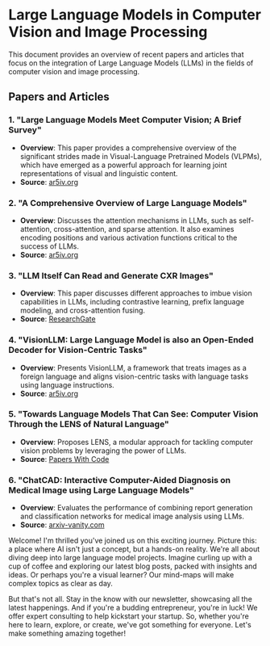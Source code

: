 # Large Language Models in Computer Vision and Image Processing

This document provides an overview of recent papers and articles that focus on the integration of Large Language Models (LLMs) in the fields of computer vision and image processing.

## Papers and Articles

### 1. "Large Language Models Meet Computer Vision; A Brief Survey"
- **Overview**: This paper provides a comprehensive overview of the significant strides made in Visual-Language Pretrained Models (VLPMs), which have emerged as a powerful approach for learning joint representations of visual and linguistic content.
- **Source**: [ar5iv.org](https://ar5iv.org)

### 2. "A Comprehensive Overview of Large Language Models"
- **Overview**: Discusses the attention mechanisms in LLMs, such as self-attention, cross-attention, and sparse attention. It also examines encoding positions and various activation functions critical to the success of LLMs.
- **Source**: [ar5iv.org](https://ar5iv.org)

### 3. "LLM Itself Can Read and Generate CXR Images"
- **Overview**: This paper discusses different approaches to imbue vision capabilities in LLMs, including contrastive learning, prefix language modeling, and cross-attention fusing.
- **Source**: [ResearchGate](https://www.researchgate.net)

### 4. "VisionLLM: Large Language Model is also an Open-Ended Decoder for Vision-Centric Tasks"
- **Overview**: Presents VisionLLM, a framework that treats images as a foreign language and aligns vision-centric tasks with language tasks using language instructions.
- **Source**: [ar5iv.org](https://ar5iv.org)

### 5. "Towards Language Models That Can See: Computer Vision Through the LENS of Natural Language"
- **Overview**: Proposes LENS, a modular approach for tackling computer vision problems by leveraging the power of LLMs.
- **Source**: [Papers With Code](https://paperswithcode.com)

### 6. "ChatCAD: Interactive Computer-Aided Diagnosis on Medical Image using Large Language Models"
- **Overview**: Evaluates the performance of combining report generation and classification networks for medical image analysis using LLMs.
- **Source**: [arxiv-vanity.com](https://www.arxiv-vanity.com)


Welcome! I'm thrilled you've joined us on this exciting journey. Picture this: a place where AI isn't just a concept, but a hands-on reality. We're all about diving deep into large language model projects. Imagine curling up with a cup of coffee and exploring our latest blog posts, packed with insights and ideas. Or perhaps you're a visual learner? Our mind-maps will make complex topics as clear as day.

But that's not all. Stay in the know with our newsletter, showcasing all the latest happenings. And if you're a budding entrepreneur, you're in luck! We offer expert consulting to help kickstart your startup. So, whether you're here to learn, explore, or create, we've got something for everyone. Let's make something amazing together!

